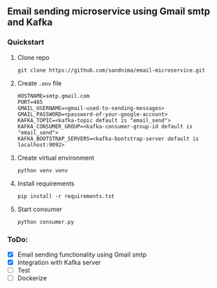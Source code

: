 ## Email sending microservice using Gmail smtp and Kafka

### Quickstart
1. Clone repo
    ```
    git clone https://github.com/sandnima/email-microservice.git
    ```
2. Create `.env` file
    ```
    HOSTNAME=smtp.gmail.com
    PORT=465
    GMAIL_USERNAME=<gmail-used-to-sending-messages>
    GMAIL_PASSWORD=<password-of-your-google-account>
    KAFKA_TOPIC=<kafka-topic default is "email_send">
    KAFKA_CONSUMER_GROUP=<kafka-consumer-group-id default is "email_send">
    KAFKA_BOOTSTRAP_SERVERS=<kafka-bootstrap-server default is localhost:9092>
    ```
3. Create virtual environment
    ```
    python venv venv
    ```
4. Install requirements 
    ```
    pip install -r requirements.txt
    ```
5. Start consumer
    ```
    python consumer.py
    ```

### ToDo:
- [x] Email sending functionality using Gmail smtp
- [x] Integration with Kafka server
- [ ] Test
- [ ] Dockerize
